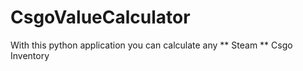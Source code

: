 # CsgoValueCalculator
With this python application you can calculate any ** Steam ** Csgo Inventory 
